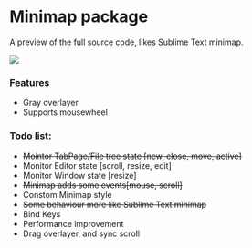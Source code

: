 # Minimap package

A preview of the full source code, likes Sublime Text minimap.

![](https://github.com/fundon/atom-minimap/blob/master/resources/minimap-dark.png?raw=true)

### Features

* Gray overlayer
* Supports mousewheel


### Todo list:

* ~~Mointor TabPage/File tree state [new, close, move, active]~~
* Monitor Editor state [scroll, resize, edit]
* Monitor Window state [resize]
* ~~Minimap adds some events[mouse, scroll]~~
* Constom Minimap style
* ~~Some behaviour more like Sublime Text minimap~~
* Bind Keys
* Performance improvement
* Drag overlayer, and sync scroll
